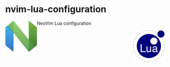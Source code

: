 # nvim-lua-configuration

<img align="left" width="100" height="100" src=".assets/neovim.png">

NeoVim Lua configuration

<img align="right" width="100" height="100" src=".assets/lua.png">
